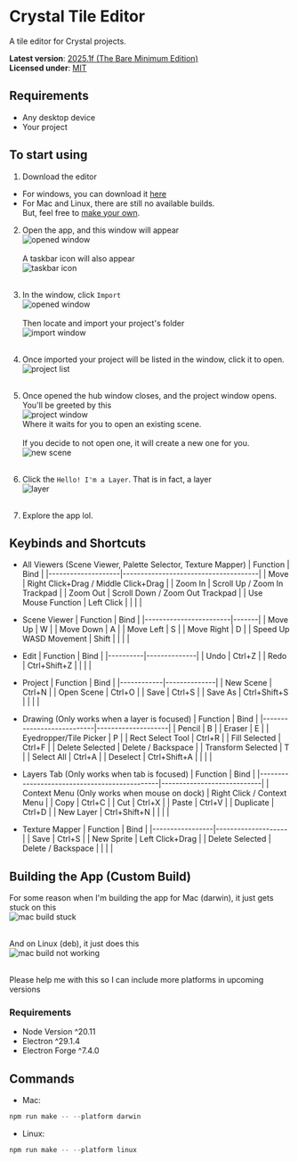 # Crystal Tile Editor

A tile editor for Crystal projects.

**Latest version**: [2025.1f (The Bare Minimum Edition)](https://github.com/CalmBubbles/js-plugins/releases/latest)<br>
**Licensed under**: [MIT](https://github.com/Crystal2D/tile-editor?tab=MIT-1-ov-file#readme)


## Requirements
- Any desktop device
- Your project


## To start using
1. Download the editor
- For windows, you can download it [here](https://github.com/Crystal2D/tile-editor/releases/latest)<br>
- For Mac and Linux, there are still no available builds.<br>
But, feel free to [make your own](https://github.com/Crystal2D/tile-editor#building-the-app-custom-build).

2. Open the app, and this window will appear
<br>![opened window](README-ASSETS/openwindow.png)<br><br>
A taskbar icon will also appear
<br>![taskbar icon](README-ASSETS/taskbaricon.png)<br><br>

3. In the window, click `Import`
<br>![opened window](README-ASSETS/importbutton.png)<br><br>
Then locate and import your project's folder
<br>![import window](README-ASSETS/import.png)<br><br>

4. Once imported your project will be listed in the window, click it to open.
<br>![project list](README-ASSETS/projectlist.png)<br><br>

5. Once opened the hub window closes, and the project window opens.<br>
You'll be greeted by this
<br>![project window](README-ASSETS/projectwindow.png)<br>
Where it waits for you to open an existing scene.<br><br>
If you decide to not open one, it will create a new one for you.
<br>![new scene](README-ASSETS/newscene.png)<br><br>

6. Click the `Hello! I'm a Layer`. That is in fact, a layer 
<br>![layer](README-ASSETS/layer.png)<br><br>

6. Explore the app lol.


## Keybinds and Shortcuts
- All Viewers (Scene Viewer, Palette Selector, Texture Mapper)
    | Function           | Bind                                 |
    |--------------------|--------------------------------------|
    | Move               | Right Click+Drag / Middle Click+Drag |
    | Zoom In            | Scroll Up / Zoom In Trackpad         |
    | Zoom Out           | Scroll Down / Zoom Out Trackpad      |
    | Use Mouse Function | Left Click                           |
    |                    |                                      |

- Scene Viewer
    | Function               | Bind  |
    |------------------------|-------|
    | Move Up                | W     |
    | Move Down              | A     |
    | Move Left              | S     |
    | Move Right             | D     |
    | Speed Up WASD Movement | Shift |
    |                        |       |

- Edit
    | Function | Bind         |
    |----------|--------------|
    | Undo     | Ctrl+Z       |
    | Redo     | Ctrl+Shift+Z |
    |          |              |

- Project
    | Function   | Bind         |
    |------------|--------------|
    | New Scene  | Ctrl+N       |
    | Open Scene | Ctrl+O       |
    | Save       | Ctrl+S       |
    | Save As    | Ctrl+Shift+S |
    |            |              |

- Drawing (Only works when a layer is focused)
    | Function                  | Bind               |
    |---------------------------|--------------------|
    | Pencil                    | B                  |
    | Eraser                    | E                  |
    | Eyedropper/Tile Picker    | P                  |
    | Rect Select Tool          | Ctrl+R             |
    | Fill Selected             | Ctrl+F             |
    | Delete Selected           | Delete / Backspace |
    | Transform Selected        | T                  |
    | Select All                | Ctrl+A             |
    | Deselect                  | Ctrl+Shift+A       |
    |                           |                    |

- Layers Tab (Only works when tab is focused)
    | Function                                     | Bind                       |
    |----------------------------------------------|----------------------------|
    | Context Menu (Only works when mouse on dock) | Right Click / Context Menu |
    | Copy                                         | Ctrl+C                     |
    | Cut                                          | Ctrl+X                     |
    | Paste                                        | Ctrl+V                     |
    | Duplicate                                    | Ctrl+D                     |
    | New Layer                                    | Ctrl+Shift+N               |
    |                                              |                            |

- Texture Mapper
    | Function        | Bind               |
    |-----------------|--------------------|
    | Save            | Ctrl+S             |
    | New Sprite      | Left Click+Drag    |
    | Delete Selected | Delete / Backspace |
    |                 |                    |


## Building the App (Custom Build)
For some reason when I'm building the app for Mac (darwin), it just gets stuck on this
<br>![mac build stuck](README-ASSETS/problemMac.png)<br><br>

And on Linux (deb), it just does this
<br>![mac build not working](README-ASSETS/problemLinux.png)<br><br>

Please help me with this so I can include more platforms in upcoming versions


### Requirements
- Node Version ^20.11
- Electron ^29.1.4
- Electron Forge ^7.4.0

## Commands
- Mac:
``` ps1
npm run make -- --platform darwin
```
- Linux:
``` ps1
npm run make -- --platform linux
```